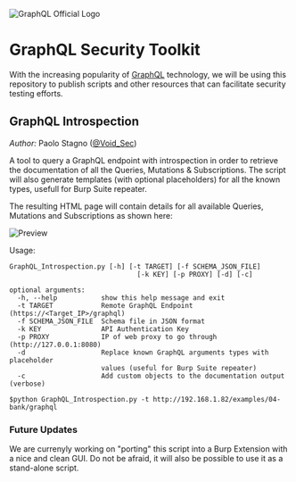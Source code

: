 ![GraphQL Official Logo](Misc/graphqllogo.png)

# GraphQL Security Toolkit
With the increasing popularity of [GraphQL](https://graphql.org/) technology, we will be using this repository to publish scripts and other resources that can facilitate security testing efforts.

## GraphQL Introspection
*Author:* Paolo Stagno ([@Void_Sec](https://twitter.com/Void_Sec)) 

A tool to query a GraphQL endpoint with introspection in order to retrieve the documentation of all the Queries, Mutations & Subscriptions.
The script will also generate templates (with optional placeholders) for all the known types, usefull for Burp Suite repeater.

The resulting HTML page will contain details for all available Queries, Mutations and Subscriptions as shown here:

![Preview](Introspection/GraphQL_Introspection_Output.png)

Usage:
```
GraphQL_Introspection.py [-h] [-t TARGET] [-f SCHEMA_JSON_FILE]
                                [-k KEY] [-p PROXY] [-d] [-c]

optional arguments:
  -h, --help           show this help message and exit
  -t TARGET            Remote GraphQL Endpoint (https://<Target_IP>/graphql)
  -f SCHEMA_JSON_FILE  Schema file in JSON format
  -k KEY               API Authentication Key
  -p PROXY             IP of web proxy to go through (http://127.0.0.1:8080)
  -d                   Replace known GraphQL arguments types with placeholder
                       values (useful for Burp Suite repeater)
  -c                   Add custom objects to the documentation output (verbose)
  
$python GraphQL_Introspection.py -t http://192.168.1.82/examples/04-bank/graphql
```
### Future Updates

We are currenyly working on "porting" this script into a Burp Extension with a nice and clean GUI.
Do not be afraid, it will also be possible to use it as a stand-alone script.
